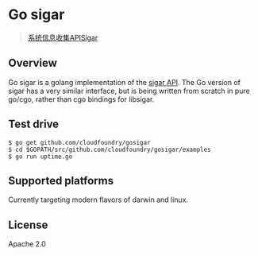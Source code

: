 # Go sigar
> [系统信息收集APISigar](http://oesystem.com/p/sigar)

## Overview

Go sigar is a golang implementation of the
[sigar API](https://github.com/hyperic/sigar).  The Go version of
sigar has a very similar interface, but is being written from scratch
in pure go/cgo, rather than cgo bindings for libsigar.

## Test drive

    $ go get github.com/cloudfoundry/gosigar
    $ cd $GOPATH/src/github.com/cloudfoundry/gosigar/examples
    $ go run uptime.go

## Supported platforms

Currently targeting modern flavors of darwin and linux.

## License

Apache 2.0
